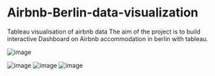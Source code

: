 # Airbnb-Berlin-data-visualization
Tableau visualisation of airbnb data
The aim of the project is to build interactive Dashboard on Airbnb accommodation in berlin with tableau. 

![image](https://user-images.githubusercontent.com/94320118/221621208-a4f07d3d-3516-433e-8e52-8f93254151e3.png)

![image](https://user-images.githubusercontent.com/94320118/221621353-b9b98102-8baf-4f5a-99d4-0d1502b73d3a.png)
![image](https://user-images.githubusercontent.com/94320118/221621521-a87c5ad4-1ce5-46ac-b1d4-e02d6edd58cd.png)
![image](https://user-images.githubusercontent.com/94320118/221621625-9dfeb1e6-eacf-4a7a-aba0-e0bf34f5d7f0.png)
